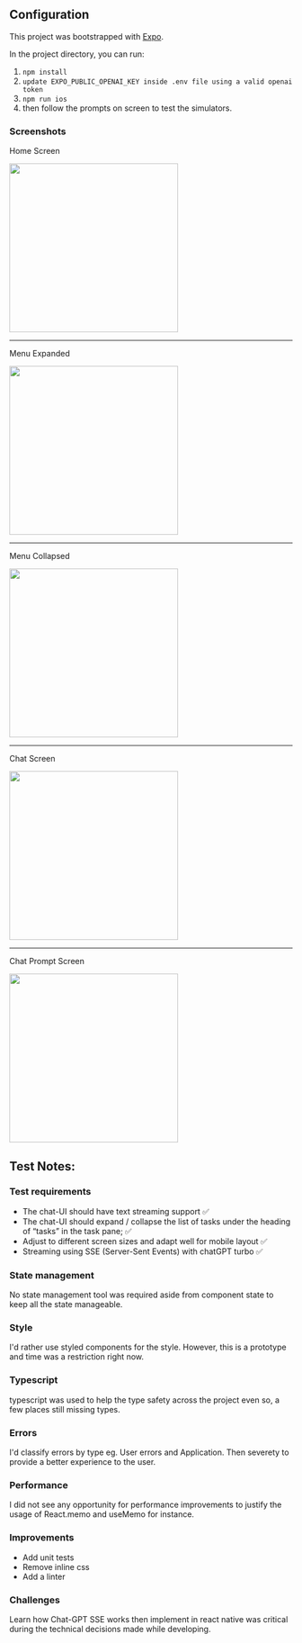 ## Configuration

This project was bootstrapped with [Expo](https://expo.dev/).

In the project directory, you can run:

1. `npm install`
2. `update EXPO_PUBLIC_OPENAI_KEY inside .env file using a valid openai token`
3. `npm run ios`
4. then follow the prompts on screen to test the simulators.

### Screenshots

<p>Home Screen</p>
<img src="screenshots/screenshot-1.png" width="300">

<hr>
<p>Menu Expanded</p>
<img src="screenshots/screenshot-2.png" width="300">

<hr>
<p>Menu Collapsed</p>
<img src="screenshots/screenshot-3.png" width="300">

<hr>
<p>Chat Screen</p>
<img src="screenshots/screenshot-4.png" width="300">

<hr>
<p>Chat Prompt Screen</p>
<img src="screenshots/screenshot-5.png" width="300">

## Test Notes:

### Test requirements

- The chat-UI should have text streaming support ✅
- The chat-UI should expand / collapse the list of tasks under the heading of “tasks” in the task pane; ✅
- Adjust to different screen sizes and adapt well for mobile layout ✅
- Streaming using SSE (Server-Sent Events) with chatGPT turbo ✅

### State management
No state management tool was required aside from component state to keep all the state manageable.

### Style
I'd rather use styled components for the style. However, this is a prototype and time was a restriction right now.

### Typescript
typescript was used to help the type safety across the project even so, a few places still missing types.

### Errors
I'd classify errors by type eg. User errors and Application. Then severety to provide a better experience to the user.

### Performance
I did not see any opportunity for performance improvements to justify the usage of React.memo and useMemo for instance.

### Improvements
- Add unit tests
- Remove inline css
- Add a linter

### Challenges
Learn how Chat-GPT SSE works then implement in react native was critical during the technical decisions made 
while developing.